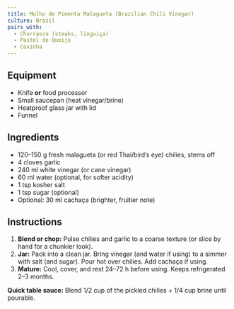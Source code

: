 ```yaml
---
title: Molho de Pimenta Malagueta (Brazilian Chili Vinegar)
culture: Brazil
pairs_with:
  - Churrasco (steaks, linguiça)
  - Pastel de Queijo
  - Coxinha
---
```


## Equipment
- Knife **or** food processor
- Small saucepan (heat vinegar/brine)
- Heatproof glass jar with lid
- Funnel

## Ingredients
- 120–150 g fresh malagueta (or red Thai/bird’s eye) chilies, stems off
- 4 cloves garlic
- 240 ml white vinegar (or cane vinegar)
- 60 ml water (optional, for softer acidity)
- 1 tsp kosher salt
- 1 tsp sugar (optional)
- Optional: 30 ml cachaça (brighter, fruitier note)

## Instructions
1. **Blend or chop:** Pulse chilies and garlic to a coarse texture (or slice by hand for a chunkier look).
2. **Jar:** Pack into a clean jar. Bring vinegar (and water if using) to a simmer with salt (and sugar). Pour hot over chilies. Add cachaça if using.
3. **Mature:** Cool, cover, and rest 24–72 h before using. Keeps refrigerated 2–3 months.

**Quick table sauce:** Blend 1/2 cup of the pickled chilies + 1/4 cup brine until pourable.
